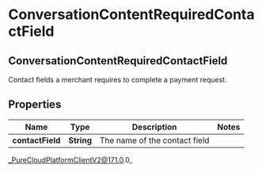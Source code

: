 # ConversationContentRequiredContactField

## ConversationContentRequiredContactField
Contact fields a merchant requires to complete a payment request.

## Properties

|Name | Type | Description | Notes|
|------------ | ------------- | ------------- | -------------|
| **contactField** | **String** | The name of the contact field | |



_PureCloudPlatformClientV2@171.0.0_
